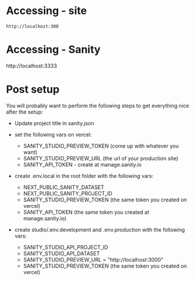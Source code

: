 
# Accessing - site
`http://localhost:300`

# Accessing - Sanity
http://localhost:3333

# Post setup
You will probably want to perform the following steps to get everything nice after the setup:

- Update project title in sanity.json

- set the following vars on vercel:
  - SANITY_STUDIO_PREVIEW_TOKEN (come up with whatever you want)
  - SANITY_STUDIO_PREVIEW_URL (the url of your production site)
  - SANITY_API_TOKEN - create at manage.sanity.io

- create .env.local in the root folder with the following vars:
  - NEXT_PUBLIC_SANITY_DATASET
  - NEXT_PUBLIC_SANITY_PROJECT_ID
  - SANITY_STUDIO_PREVIEW_TOKEN (the same token you created on vercel)
  - SANITY_API_TOKEN (the same token you created at manage.sanity.io)

- create studio/.env.development and .env.production with the following vars:
  - SANITY_STUDIO_API_PROJECT_ID
  - SANITY_STUDIO_API_DATASET
  - SANITY_STUDIO_PREVIEW_URL = "http://localhost:3000"
  - SANITY_STUDIO_PREVIEW_TOKEN (the same token you created on vercel)